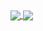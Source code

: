 
<a href="https://github.com/Harhao/github-readme-stats">
  <img align="center" src="https://github-readme-stats.vercel.app/api?username=Harhao&count_private=true&show_icons=true&theme=radical\&title_color=fff&text_color=fff&locale=es" />
</a>
<a href="https://github.com/Harhao/convoychat">
  <img align="center" src="https://github-readme-stats.vercel.app/api/top-langs/?username=Harhao&layout=compact&hide=html,css"/>
</a>
